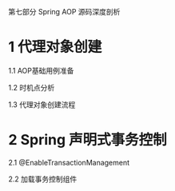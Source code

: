 第七部分 Spring AOP 源码深度剖析

# 1 代理对象创建

1.1 AOP基础用例准备

1.2 时机点分析

1.3 代理对象创建流程

# 2 Spring 声明式事务控制

2.1 @EnableTransactionManagement

2.2 加载事务控制组件